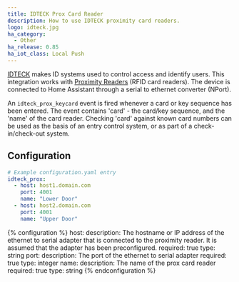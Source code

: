 ```yaml
---
title: IDTECK Prox Card Reader
description: How to use IDTECK proximity card readers.
logo: idteck.jpg
ha_category:
  - Other
ha_release: 0.85
ha_iot_class: Local Push
---
```


[IDTECK](http://www.idteck.com) makes ID systems used to control access and identify users.  This integration works with [Proximity Readers](http://www.idteck.com/en/products/proximity-reader-__-card-%26-tag-__125khz) (RFID card readers). The device is connected to Home Assistant through a serial to ethernet converter (NPort).

An `idteck_prox_keycard` event is fired whenever a card or key sequence has been entered.  The event contains 'card' - the card/key sequence, and the 'name' of the card reader.  Checking 'card' against known card numbers can be used as the basis of an entry control system, or as part of a check-in/check-out system.

## Configuration

``` yaml
# Example configuration.yaml entry
idteck_prox:
  - host: host1.domain.com
    port: 4001
    name: "Lower Door"
  - host: host2.domain.com
    port: 4001
    name: "Upper Door"
```

{% configuration %}
host:
  description: The hostname or IP address of the ethernet to serial adapter that is connected to the proximity reader.  It is assumed that the adapter has been preconfigured.
  required: true
  type: string
port:
  description: The port of the ethernet to serial adapter
  required: true
  type: integer
name:
  description: The name of the prox card reader
  required: true
  type: string
{% endconfiguration %}
